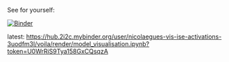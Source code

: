 See for yourself:

[![Binder](https://mybinder.org/badge_logo.svg)](https://mybinder.org/v2/gh/nicolaegues/visualise-activations/HEAD?urlpath=%2Fvoila%2Frender%2Fmodel_visualisation.ipynb)

latest: 
https://hub.2i2c.mybinder.org/user/nicolaegues-vis-ise-activations-3uodfm3l/voila/render/model_visualisation.ipynb?token=U0WrRiS9Tya158GxCQsqzA